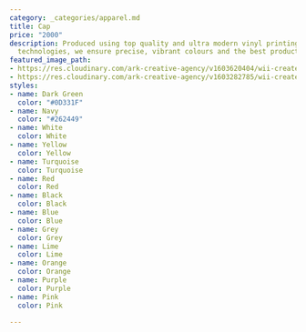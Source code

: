```yaml
---
category: _categories/apparel.md
title: Cap
price: "2000"
description: Produced using top quality and ultra modern vinyl printing and embroidery
  technologies, we ensure precise, vibrant colours and the best production quality.
featured_image_path:
- https://res.cloudinary.com/ark-creative-agency/v1603620404/wii-create/uploads/ALT-PBP-BU_default_dp3pra.png
- https://res.cloudinary.com/ark-creative-agency/v1603282785/wii-create/uploads/Cincinnati-6-Panel-Cap-CAP-1604-SW_default_jzy0vz.png
styles:
- name: Dark Green
  color: "#0D331F"
- name: Navy
  color: "#262449"
- name: White
  color: White
- name: Yellow
  color: Yellow
- name: Turquoise
  color: Turquoise
- name: Red
  color: Red
- name: Black
  color: Black
- name: Blue
  color: Blue
- name: Grey
  color: Grey
- name: Lime
  color: Lime
- name: Orange
  color: Orange
- name: Purple
  color: Purple
- name: Pink
  color: Pink

---
```

